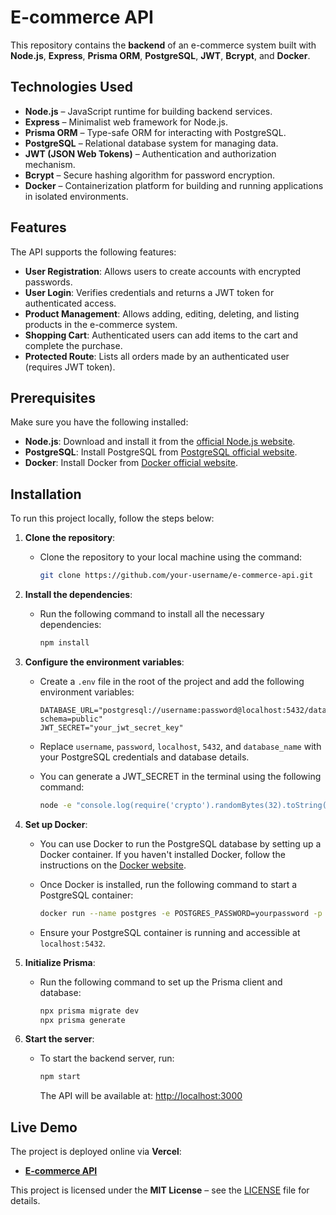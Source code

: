 # E-commerce API

This repository contains the **backend** of an e-commerce system built with **Node.js**, **Express**, **Prisma ORM**, **PostgreSQL**, **JWT**, **Bcrypt**, and **Docker**.

## Technologies Used

- **Node.js** – JavaScript runtime for building backend services.
- **Express** – Minimalist web framework for Node.js.
- **Prisma ORM** – Type-safe ORM for interacting with PostgreSQL.
- **PostgreSQL** – Relational database system for managing data.
- **JWT (JSON Web Tokens)** – Authentication and authorization mechanism.
- **Bcrypt** – Secure hashing algorithm for password encryption.
- **Docker** – Containerization platform for building and running applications in isolated environments.

## Features

The API supports the following features:

- **User Registration**: Allows users to create accounts with encrypted passwords.
- **User Login**: Verifies credentials and returns a JWT token for authenticated access.
- **Product Management**: Allows adding, editing, deleting, and listing products in the e-commerce system.
- **Shopping Cart**: Authenticated users can add items to the cart and complete the purchase.
- **Protected Route**: Lists all orders made by an authenticated user (requires JWT token).

## Prerequisites

Make sure you have the following installed:

- **Node.js**: Download and install it from the [official Node.js website](https://nodejs.org/).
- **PostgreSQL**: Install PostgreSQL from [PostgreSQL official website](https://www.postgresql.org/download/).
- **Docker**: Install Docker from [Docker official website](https://www.docker.com/products/docker-desktop).

## Installation

To run this project locally, follow the steps below:

1. **Clone the repository**:
   - Clone the repository to your local machine using the command:

     ```bash
     git clone https://github.com/your-username/e-commerce-api.git
     ```

2. **Install the dependencies**:
   - Run the following command to install all the necessary dependencies:

     ```bash
     npm install
     ```

3. **Configure the environment variables**:
   - Create a `.env` file in the root of the project and add the following environment variables:

     ```env
     DATABASE_URL="postgresql://username:password@localhost:5432/database_name?schema=public"
     JWT_SECRET="your_jwt_secret_key"
     ```

   - Replace `username`, `password`, `localhost`, `5432`, and `database_name` with your PostgreSQL credentials and database details.

   - You can generate a JWT_SECRET in the terminal using the following command:

     ```bash
     node -e "console.log(require('crypto').randomBytes(32).toString('hex'))"
     ```

4. **Set up Docker**:
   - You can use Docker to run the PostgreSQL database by setting up a Docker container. If you haven't installed Docker, follow the instructions on the [Docker website](https://www.docker.com/get-started).

   - Once Docker is installed, run the following command to start a PostgreSQL container:

     ```bash
     docker run --name postgres -e POSTGRES_PASSWORD=yourpassword -p 5432:5432 -d postgres
     ```

   - Ensure your PostgreSQL container is running and accessible at `localhost:5432`.

5. **Initialize Prisma**:
   - Run the following command to set up the Prisma client and database:

     ```bash
     npx prisma migrate dev
     npx prisma generate
     ```

6. **Start the server**:
   - To start the backend server, run:

     ```bash
     npm start
     ```

     The API will be available at: [http://localhost:3000](http://localhost:3000)

## Live Demo

The project is deployed online via **Vercel**:

- [**E-commerce API**](https://e-commerce-api.vercel.app/)



This project is licensed under the **MIT License** – see the [LICENSE](LICENSE) file for details.
